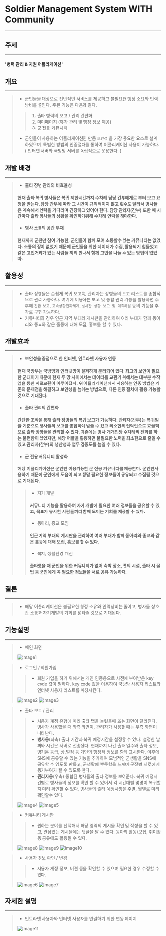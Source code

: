 # **Soldier Management System WITH Community**
___
## **주제**
___
#### '병력 관리 & 지원 어플리케이션'



## **개요**
___
> - 군인들을 대상으로 전반적인 서비스를 제공하고 불필요한 행정 소요와 인력 낭비를 줄인다. 주된 기능은 다음과 같다.
>> 1. 출타 병력의 보고 / 관리 간편화
>> 2. 마이페이지 (휴가 관리 및 행정 정보 제공)
>> 3. 군 전용 커뮤니티 
> - 군인들이 사용하는 어플리케이션인 만큼 `보안성` 을 가장 중요한 요소로 설계하였으며, 특별한 방법의 인증절차를 통하여 어플리케이션 사용이 가능하다. ( 인터넷 서버와 국방망 서버를 독립적으로 운용한다. )



## **개발 배경**
___
> - **출타 장병 관리의 비효율성**
>#### 현재 출타 복귀 병사들은 복귀 제한시간까지 수차례 담당 간부에게로 부터 보고 요청을 받는다. 담당 간부에 따라 그 시간이 규칙적이지 않고 횟수도 달라서 병사들은 계속해서 연락을 기다리며 긴장하고 있어야 한다. 담당 관리자(간부) 또한 매 시간마다 출타 병사들의 상황을 확인하기위해 수차례 연락을 해야한다.
> - **병사 소통의 공간 부재**
>#### 현재까지 군인만 참여 가능한, 군인들이 함께 모여 소통할수 있는 커뮤니티는 없었다. 소통의 장이 없었기 때문에  군인들을 위한 데이터가 수집, 활용되기 힘들었고 같은 고민거리가 있는 사람들 끼리 만나서 함께 고민을 나눌 수 있는 방법이 없었따.
## **활용성**
___
> - 출타 장병들은 손쉽게 복귀 보고륵, 관리자는 장병들의 보고 리스트를 종합적으로 관리 가능하다. 여기에 이용하는 보고 및 종합 관리 기능을 활용하면 추후에 `긴급 보고`, `고속상황전파체계`, `실시간 상황 보고 및 계획하달`  등의 기능을 추가로 구현 가능하다. 
> - 커뮤니티의 경우 인근 지역 부대의 게시판을 관리하여 여러 부대가 함께 동아리와 종교와 같은 홀동에 대해 모집, 홍보를 할 수 있다.



## **개발효과**
___
> - **보안성을 중점으로 한 인터넷, 인트라넷 사용자 연동**
>####  현재 국방부는 국방망과 인터넷망이 철저하게 분리되어 있다. 최고의 보안이 필요한 군대이기 때문에 현재 두 망 사이에서는 데이터를 교환기 위해서는 대부분 수작업을 통한 자료교환이 이루어졌다. 위 어플리케이션에서 사용하는 인증 방법은 기존의 문제점을 해결하고 보안성을 높이는 방법으로, 다른 인증 절차에 활용 가능할 것으로 기대된다.
> - **출타 관리의 간편화**
>####  간단한 조작을 통해 출타 장병들의 복귀 보고가 가능하다. 관리자(간부)는 복귀일을 기준으로 병사들의 보고를 종합하여 받을 수 있고 최소한의 연락만으로 효율적으로 출타 장병들을 관리할 수 있다. 기존에는 병사 개개인당 수차례씩 전화를 하는 불편함이 있었지만, 해당 어플을 활용하면 불필요한 노력을 최소한으로 줄일 수 있고 관리자(간부)의 생산성과 업무 집중도를 높일 수 있다.
>  - **군 전용 커뮤니티 활성화**
> #### 해당 어플리케이션은 군인만 이용가능한 군 전용 커뮤니티를 제공한다. 군인만사용하기 때문에 군인에게 도움이 되고 정말 필요한 정보들이 공유되고 수집될 것으로 기대된다.
>> -  자기 개발
>> #### 커뮤니티 기능을 활용하여 자기 개발에 필요한 여러 정보들을 공유할 수 있고, 목표가 유사한 사람들끼리 함께 모이는 기회를 제공할 수 있다.
>> -  동아리, 종교 모임
>> #### 인근 지역 부대의 게시판을 관리하여 여러 부대가 함께 동아리와 종교와 같은 홀동에 대해 모집, 홍보를 할 수 있다.
>> -  복지, 생활환경 개선
>> #### 출타했을 때 군인을 위한 커뮤니티가 없어 숙박 장소, 편의 시설, 출타 시 꿀팁 등 군인에게 꼭 필요한 정보들을 서로 공유 가능하다. 


## **결론**
___
> - 해당 어플리케이션은 불필요한 행정 소유와 인력낭비는 줄이고, 병사들 상호간 소통과 자기개발의 기회를 넓혀줄 것으로 기대된다. 


## **기능설명**
___
> - 메인 화면
> 
>  ![image1](https://bitbucket.org/osam2018/images/raw/7265f6329d6e20d39f3e001a5aec8f5e7cb22512/%ED%99%94%EB%A9%B41.jpg)

> - 로그인 / 회원가입
>>   - 회원 가입을 하기 위해서는 개인 인증용으로 사전에 부여받은 key code 값이 필하다. key code 값을 이용하여 국방망 사용자 리스트와 인터넷 사용자 리스트를 매칭시킨다. 
> 
>  ![image2](https://bitbucket.org/osam2018/images/raw/7265f6329d6e20d39f3e001a5aec8f5e7cb22512/%ED%99%94%EB%A9%B42.JPG)
>  ![image3](https://bitbucket.org/osam2018/images/raw/7265f6329d6e20d39f3e001a5aec8f5e7cb22512/%ED%99%94%EB%A9%B43.JPG)

> - 출타 보고 / 관리
>>   - 사용자 계정 유형에 따라 출타 탭을 눌렀을때 뜨는 화면이 달라진다. 병사가 사용했을 때 좌측 화면이, 관리자가 사용할 때는 우측 화면이 나타난다. 
>>   - **병사용**(좌측) 출타 기간과 복귀 예정시간을 설정할 수 있다. 설정한 날짜와 시간은 서버로 전송된다. 현재까지 나간 출타 일수와 출타 정보, 병기본 등급, 상.벌점 등 개인의 행정적 정보를 함꼐 표시한다. 이후에 SNS에 공유할 수 있는 기능을 추가하여 모범적인 군생활을 SNS에 공유할 수 있도록 만들고, 군생활에 뿌듯함을 느끼며 군장병 서로에게 동기부여가 될 수 있도록 한다.
>>   - **관리자용**(우측) 종합된 병사들의 출타 정보를 보여준다. 복귀 예정시간별로 병사들의 정보를 확인 할 수 있어서 각 시간대별 몇명이 복귀할지 미리 확인할 수 있다. 병사들의 출타 예정사항을 주별, 월별로 미리 확인할수 있다. 
>
>  ![image4](https://bitbucket.org/osam2018/images/raw/7265f6329d6e20d39f3e001a5aec8f5e7cb22512/%ED%99%94%EB%A9%B44.JPG)
>  ![image5](https://bitbucket.org/osam2018/images/raw/7265f6329d6e20d39f3e001a5aec8f5e7cb22512/%ED%99%94%EB%A9%B45.JPG)
>

> - 커뮤니티 게시판
>>   - 원하는 분야를 선택해서 해당 영역의 게시물 확인 및 작성을 할 수 있고, 관심있는 게시물에는 댓글을 달 수 있다. 동아리 활동/모집, 취미활동 공유에도 활용될 수 있다.
> 
>  ![image8](https://bitbucket.org/osam2018/images/raw/7265f6329d6e20d39f3e001a5aec8f5e7cb22512/%ED%99%94%EB%A9%B48.JPG)
>  ![image9](https://bitbucket.org/osam2018/images/raw/7265f6329d6e20d39f3e001a5aec8f5e7cb22512/%ED%99%94%EB%A9%B49.JPG)
>  ![image10](https://bitbucket.org/osam2018/images/raw/7265f6329d6e20d39f3e001a5aec8f5e7cb22512/%ED%99%94%EB%A9%B410.JPG)
>

> - 사용자 정보 확인 / 변경
>>   - 사용자 계정 정보, 버젼 등을 확인할 수 있으며 필요한 경우 수정할 수 있다.
>
>  ![image6](https://bitbucket.org/osam2018/images/raw/7265f6329d6e20d39f3e001a5aec8f5e7cb22512/%ED%99%94%EB%A9%B46.JPG)
>  ![image7](https://bitbucket.org/osam2018/images/raw/7265f6329d6e20d39f3e001a5aec8f5e7cb22512/%ED%99%94%EB%A9%B47.JPG)




## **자세한 설명**
___
> - 인트라넷 사용자와 인터넷 사용자를 연결하기 위한 연동 페이지
> 
>  ![image11](https://bitbucket.org/osam2018/images/raw/7265f6329d6e20d39f3e001a5aec8f5e7cb22512/%ED%99%94%EB%A9%B411.JPG)

